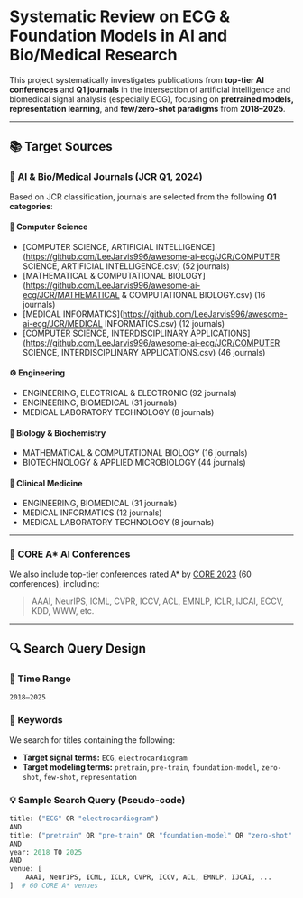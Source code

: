 # Systematic Review on ECG & Foundation Models in AI and Bio/Medical Research

This project systematically investigates publications from **top-tier AI conferences** and **Q1 journals** in the intersection of artificial intelligence and biomedical signal analysis (especially ECG), focusing on **pretrained models, representation learning**, and **few/zero-shot paradigms** from **2018–2025**.

---

## 📚 Target Sources

### 🔬 AI & Bio/Medical Journals (JCR Q1, 2024)

Based on JCR classification, journals are selected from the following **Q1 categories**:

#### 🧠 Computer Science
- [COMPUTER SCIENCE, ARTIFICIAL INTELLIGENCE](https://github.com/LeeJarvis996/awesome-ai-ecg/JCR/COMPUTER SCIENCE, ARTIFICIAL INTELLIGENCE.csv) (52 journals)
- [MATHEMATICAL & COMPUTATIONAL BIOLOGY](https://github.com/LeeJarvis996/awesome-ai-ecg/JCR/MATHEMATICAL & COMPUTATIONAL BIOLOGY.csv) (16 journals)
- [MEDICAL INFORMATICS](https://github.com/LeeJarvis996/awesome-ai-ecg/JCR/MEDICAL INFORMATICS.csv) (12 journals)
- [COMPUTER SCIENCE, INTERDISCIPLINARY APPLICATIONS](https://github.com/LeeJarvis996/awesome-ai-ecg/JCR/COMPUTER SCIENCE, INTERDISCIPLINARY APPLICATIONS.csv) (46 journals)

#### ⚙️ Engineering
- ENGINEERING, ELECTRICAL & ELECTRONIC (92 journals)
- ENGINEERING, BIOMEDICAL (31 journals)
- MEDICAL LABORATORY TECHNOLOGY (8 journals)

#### 🧬 Biology & Biochemistry
- MATHEMATICAL & COMPUTATIONAL BIOLOGY (16 journals)
- BIOTECHNOLOGY & APPLIED MICROBIOLOGY (44 journals)

#### 🏥 Clinical Medicine
- ENGINEERING, BIOMEDICAL (31 journals)
- MEDICAL INFORMATICS (12 journals)
- MEDICAL LABORATORY TECHNOLOGY (8 journals)

---

### 🧠 CORE A* AI Conferences

We also include top-tier conferences rated A* by [CORE 2023](https://portal.core.edu.au/conf-ranks/?search=&by=all&source=CORE2023&sort=arank&page=1) (60 conferences), including:

> AAAI, NeurIPS, ICML, CVPR, ICCV, ACL, EMNLP, ICLR, IJCAI, ECCV, KDD, WWW, etc.

---

## 🔍 Search Query Design

### 📅 Time Range
`2018–2025`

### 📌 Keywords
We search for titles containing the following:

- **Target signal terms:** `ECG`, `electrocardiogram`
- **Target modeling terms:** `pretrain`, `pre-train`, `foundation-model`, `zero-shot`, `few-shot`, `representation`

### 💡 Sample Search Query (Pseudo-code)

```python
title: ("ECG" OR "electrocardiogram")
AND
title: ("pretrain" OR "pre-train" OR "foundation-model" OR "zero-shot" OR "few-shot" OR "representation")
AND
year: 2018 TO 2025
AND
venue: [
    AAAI, NeurIPS, ICML, ICLR, CVPR, ICCV, ACL, EMNLP, IJCAI, ...
]  # 60 CORE A* venues
